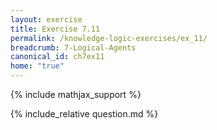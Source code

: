 ```yaml
---
layout: exercise
title: Exercise 7.11
permalink: /knowledge-logic-exercises/ex_11/
breadcrumb: 7-Logical-Agents
canonical_id: ch7ex11
home: "true"
---
```


{% include mathjax_support %}


<div id="hiddden">{% include_relative question.md %}</div>